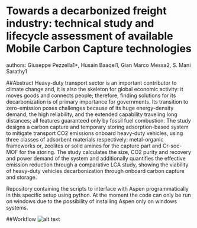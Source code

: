 # Towards a decarbonized freight industry: technical study and lifecycle assessment of available Mobile Carbon Capture technologies 

authors: Giuseppe Pezzella1*, Husain Baaqel1, Gian Marco Messa2, S. Mani Sarathy1

##Abstract
Heavy-duty transport sector is an important contributor to climate change and, it is also the skeleton for global economic activity: it moves goods and connects people; therefore, finding solutions for its decarbonization is of primary importance for governments. Its transition to zero-emission poses challenges because of its huge energy-density demand, the high reliability, and the extended capability traveling long distances; all features guaranteed only by fossil fuel combustion.  The study designs a carbon capture and temporary storing adsorption-based system to mitigate transport CO2 emissions onboard heavy-duty vehicles, using three classes of adsorbent materials respectively: metal-organic frameworks or, zeolites or solid amines for the capture part and Cr-soc-MOF for the storing. The study calculates the size, CO2 purity and recovery and power demand of the system and additionally quantifies the effective emission reduction through a comparative LCA study, showing the viability of heavy-duty vehicles decarbonization through onboard carbon capture and storage. 

Repository containing the scripts to interface with Aspen programmatically in this specific setup using python.
At the moment the code can only be run on windows due to the possibility of installing Aspen only on windows systems.

##Workflow
![alt text](https://github.com/messagian/MCC_LCA/blob/main/images/LCC_MCA.png?raw=true)
